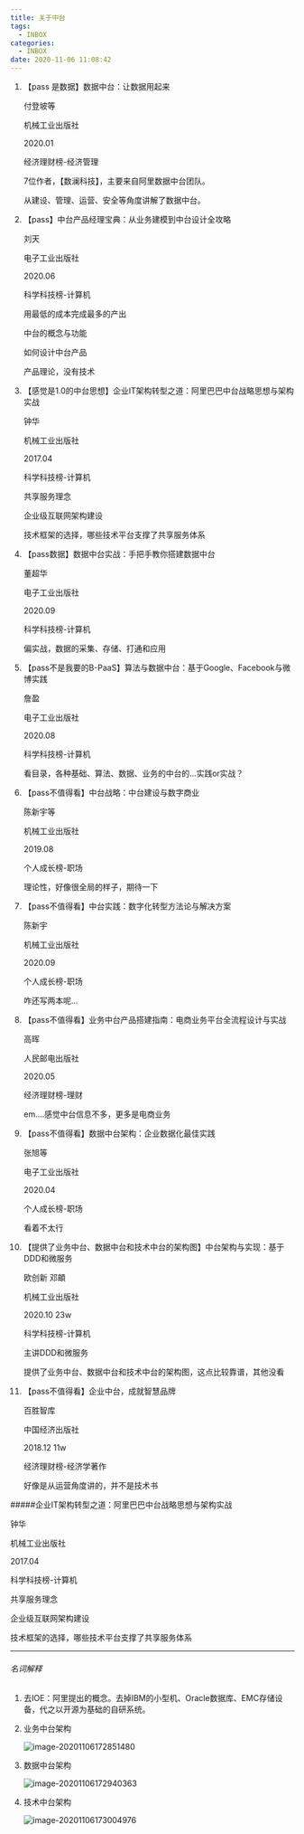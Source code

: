 ```yaml
---
title: 关于中台
tags:
  - INBOX
categories:
  - INBOX
date: 2020-11-06 11:08:42
---
```




1. 【pass 是数据】数据中台：让数据用起来

   付登坡等

   机械工业出版社

   2020.01

   经济理财榜-经济管理

   7位作者，【数澜科技】，主要来自阿里数据中台团队。

   从建设、管理、运营、安全等角度讲解了数据中台。

2. 【pass】中台产品经理宝典：从业务建模到中台设计全攻略

   刘天

   电子工业出版社

   2020.06

   科学科技榜-计算机

   用最低的成本完成最多的产出

   中台的概念与功能

   如何设计中台产品

   产品理论，没有技术

3. 【感觉是1.0的中台思想】企业IT架构转型之道：阿里巴巴中台战略思想与架构实战

   钟华

   机械工业出版社

   2017.04

   科学科技榜-计算机

   共享服务理念

   企业级互联网架构建设

   技术框架的选择，哪些技术平台支撑了共享服务体系

4. 【pass数据】数据中台实战：手把手教你搭建数据中台

   董超华

   电子工业出版社

   2020.09

   科学科技榜-计算机

   偏实战，数据的采集、存储、打通和应用

5. 【pass不是我要的B-PaaS】算法与数据中台：基于Google、Facebook与微博实践

   詹盈

   电子工业出版社

   2020.08

   科学科技榜-计算机

   看目录，各种基础、算法、数据、业务的中台的...实践or实战？

6. 【pass不值得看】中台战略：中台建设与数字商业

   陈新宇等

   机械工业出版社

   2019.08

   个人成长榜-职场

   理论性，好像很全局的样子，期待一下

7. 【pass不值得看】中台实践：数字化转型方法论与解决方案

   陈新宇

   机械工业出版社

   2020.09

   个人成长榜-职场

   咋还写两本呢...

8. 【pass不值得看】业务中台产品搭建指南：电商业务平台全流程设计与实战

   高晖

   人民邮电出版社

   2020.05

   经济理财榜-理财

   em....感觉中台信息不多，更多是电商业务

9. 【pass不值得看】数据中台架构：企业数据化最佳实践

   张旭等

   电子工业出版社

   2020.04

   个人成长榜-职场

   看着不太行

10. 【提供了业务中台、数据中台和技术中台的架构图】中台架构与实现：基于DDD和微服务

    欧创新 邓頔

    机械工业出版社

    2020.10 23w

    科学科技榜-计算机

    主讲DDD和微服务

    提供了业务中台、数据中台和技术中台的架构图，这点比较靠谱，其他没看

11. 【pass不值得看】企业中台，成就智慧品牌

    百胜智库

    中国经济出版社

    2018.12 11w

    经济理财榜-经济学著作

    好像是从运营角度讲的，并不是技术书







#####企业IT架构转型之道：阿里巴巴中台战略思想与架构实战

钟华

机械工业出版社

2017.04

科学科技榜-计算机

共享服务理念

企业级互联网架构建设

技术框架的选择，哪些技术平台支撑了共享服务体系

------

###### 名词解释

1. 去IOE：阿里提出的概念。去掉IBM的小型机、Oracle数据库、EMC存储设备，代之以开源为基础的自研系统。







1. 业务中台架构

   ![image-20201106172851480](/github/northernw.github.io/image/image-20201106172851480.png)

2. 数据中台架构

   ![image-20201106172940363](/github/northernw.github.io/image/image-20201106172940363.png)

3. 技术中台架构

   ![image-20201106173004976](/github/northernw.github.io/image/image-20201106173004976.png)